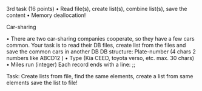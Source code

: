  3rd task (16 points) 
 • Read file(s), create list(s), combine list(s), save the content 
 • Memory deallocation! 
 
 Car-sharing 
 
 • There are two car-sharing companies cooperate, so they have a few cars common. Your task is to read their DB files, create list from the files and save the common cars in another DB 
 DB structure: 
 Plate-number (4 chars 2 numbers like ABCD12 )
 • Type (Kia CEED, toyota verso, etc. max. 30 chars) 
 • Miles run (integer) Each record ends with a line: ;; 
 
 Task: Create lists from file, find the same elements, create a list from same elements save the list to file! 